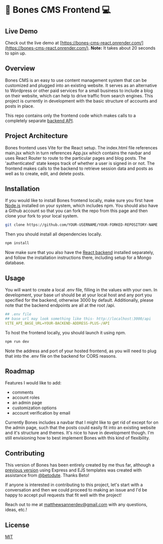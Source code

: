 # 🦴 Bones CMS Frontend 💻

## Live Demo

Check out the live demo at [https://bones-cms-react.onrender.com/](https://bones-cms-react.onrender.com/). **Note:** It takes about 20 seconds to spin up.

## Overview

Bones CMS is an easy to use content management system that can be customized and plugged into an existing website. It serves as an alternative to Wordpress or other paid services for a small business to include a blog on their website, which can help to drive traffic from search engines. This project is currently in development with the basic structure of accounts and posts in place.

This repo contains only the frontend code which makes calls to a completely separate [backend API](https://github.com/matthewsanner/bones-cms-backend).

## Project Architecture

Bones frontend uses Vite for the React setup. The index.html file references main.jsx which in turn references App.jsx which contains the navbar and uses React Router to route to the particular pages and blog posts. The 'authenticated' state keeps track of whether a user is signed in or not. The frontend makes calls to the backend to retrieve session data and posts as well as to create, edit, and delete posts.

## Installation

If you would like to install Bones frontend locally, make sure you first have [Node.js](https://nodejs.org/en/download) installed on your system, which includes npm. You should also have a Github account so that you can fork the repo from this page and then clone your fork to your local system.

```bash
git clone https://github.com/YOUR-USERNAME/YOUR-FORKED-REPOSITORY-NAME
```
Then you should install all dependencies locally.

```bash
npm install
```

Now make sure that you also have the [React backend](https://github.com/matthewsanner/bones-cms-backend) installed separately, and follow the installation instructions there, including setup for a Mongo database.

## Usage

You will want to create a local .env file, filling in the values with your own. In development, your base url should be at your local host and any port you specified for the backend, otherwise 3000 by default. Additionally, please note that the backend endpoints are all at the root /api.

```yaml
## .env file
## base url may look something like this- http://localhost:3000/api
VITE_API_BASE_URL=YOUR-BACKEND-ADDRESS-PLUS-/API
```

To host the frontend locally, you should launch it using npm.

```bash
npm run dev
```

Note the address and port of your hosted frontend, as you will need to plug that into the .env file on the backend for CORS reasons.

## Roadmap
Features I would like to add:
- comments
- account roles
- an admin page
- customization options
- account verification by email

Currently Bones includes a navbar that I might like to get rid of except for on the admin page, such that the posts could easily fit into an existing website and it's structure and themes. It's nice to have in development though. I'm still envisioning how to best implement Bones with this kind of flexibility.

## Contributing

This version of Bones has been entirely created by me thus far, although a [previous version](https://github.com/matthewsanner/bones-cms) using Express and EJS templates was created with assistance from [@betodute](https://github.com/betodute). Thanks Beto!

If anyone is interested in contributing to this project, let's start with a conversation and then we could proceed to making an issue and I'd be happy to accept pull requests that fit well with the project!

Reach out to me at [matthewsannerdev@gmail.com](mailto:matthewsannerdev@gmail.com) with any questions, ideas, etc.!

## License

[MIT](https://choosealicense.com/licenses/mit/)
